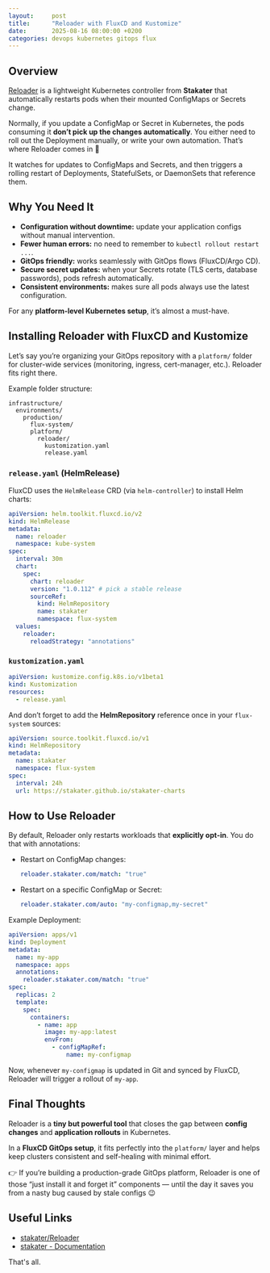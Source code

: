 ```yaml
---
layout:     post
title:      "Reloader with FluxCD and Kustomize"
date:       2025-08-16 08:00:00 +0200
categories: devops kubernetes gitops flux
---
```


## Overview

[Reloader](https://github.com/stakater/Reloader) is a lightweight Kubernetes controller from **Stakater** that automatically restarts pods when their mounted ConfigMaps or Secrets change.

Normally, if you update a ConfigMap or Secret in Kubernetes, the pods consuming it **don’t pick up the changes automatically**. You either need to roll out the Deployment manually, or write your own automation. That’s where Reloader comes in 🚀

It watches for updates to ConfigMaps and Secrets, and then triggers a rolling restart of Deployments, StatefulSets, or DaemonSets that reference them.

## Why You Need It

* **Configuration without downtime:** update your application configs without manual intervention.
* **Fewer human errors:** no need to remember to `kubectl rollout restart ...`.
* **GitOps friendly:** works seamlessly with GitOps flows (FluxCD/Argo CD).
* **Secure secret updates:** when your Secrets rotate (TLS certs, database passwords), pods refresh automatically.
* **Consistent environments:** makes sure all pods always use the latest configuration.

For any **platform-level Kubernetes setup**, it’s almost a must-have.

## Installing Reloader with FluxCD and Kustomize

Let’s say you’re organizing your GitOps repository with a `platform/` folder for cluster-wide services (monitoring, ingress, cert-manager, etc.). Reloader fits right there.

Example folder structure:

```
infrastructure/
  environments/
    production/
      flux-system/
      platform/
        reloader/
          kustomization.yaml
          release.yaml
```

### `release.yaml` (HelmRelease)

FluxCD uses the `HelmRelease` CRD (via `helm-controller`) to install Helm charts:

```yaml
apiVersion: helm.toolkit.fluxcd.io/v2
kind: HelmRelease
metadata:
  name: reloader
  namespace: kube-system
spec:
  interval: 30m
  chart:
    spec:
      chart: reloader
      version: "1.0.112" # pick a stable release
      sourceRef:
        kind: HelmRepository
        name: stakater
        namespace: flux-system
  values:
    reloader:
      reloadStrategy: "annotations"
```

### `kustomization.yaml`

```yaml
apiVersion: kustomize.config.k8s.io/v1beta1
kind: Kustomization
resources:
  - release.yaml
```

And don’t forget to add the **HelmRepository** reference once in your `flux-system` sources:

```yaml
apiVersion: source.toolkit.fluxcd.io/v1
kind: HelmRepository
metadata:
  name: stakater
  namespace: flux-system
spec:
  interval: 24h
  url: https://stakater.github.io/stakater-charts
```

## How to Use Reloader

By default, Reloader only restarts workloads that **explicitly opt-in**. You do that with annotations:

* Restart on ConfigMap changes:

  ```yaml
  reloader.stakater.com/match: "true"
  ```
* Restart on a specific ConfigMap or Secret:

  ```yaml
  reloader.stakater.com/auto: "my-configmap,my-secret"
  ```

Example Deployment:

```yaml
apiVersion: apps/v1
kind: Deployment
metadata:
  name: my-app
  namespace: apps
  annotations:
    reloader.stakater.com/match: "true"
spec:
  replicas: 2
  template:
    spec:
      containers:
        - name: app
          image: my-app:latest
          envFrom:
            - configMapRef:
                name: my-configmap
```

Now, whenever `my-configmap` is updated in Git and synced by FluxCD, Reloader will trigger a rollout of `my-app`.

## Final Thoughts

Reloader is a **tiny but powerful tool** that closes the gap between **config changes** and **application rollouts** in Kubernetes.

In a **FluxCD GitOps setup**, it fits perfectly into the `platform/` layer and helps keep clusters consistent and self-healing with minimal effort.

👉 If you’re building a production-grade GitOps platform, Reloader is one of those “just install it and forget it” components — until the day it saves you from a nasty bug caused by stale configs 😉

## Useful Links

* [stakater/Reloader](https://github.com/stakater/Reloader)
* [stakater - Documentation](https://docs.stakater.com/reloader/)

That's all.
